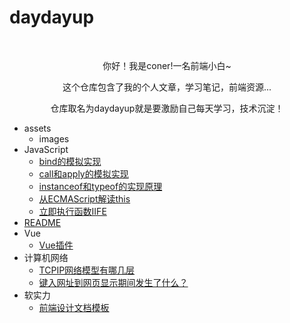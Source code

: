 # daydayup

<br/>
<p align='center'>
	<p align='center'>你好！我是coner!一名前端小白~</p>
	<p align='center'>这个仓库包含了我的个人文章，学习笔记，前端资源...</p>
	<p align='center'>仓库取名为daydayup就是要激励自己每天学习，技术沉淀！</p>
</p>


- assets
    - images
- JavaScript
    - [bind的模拟实现](https://github.com/adjfks/daydayup/blob/main/bind的模拟实现.md)
    - [call和apply的模拟实现](https://github.com/adjfks/daydayup/blob/main/call和apply的模拟实现.md)
    - [instanceof和typeof的实现原理](https://github.com/adjfks/daydayup/blob/main/instanceof和typeof的实现原理.md)
    - [从ECMAScript解读this](https://github.com/adjfks/daydayup/blob/main/从ECMAScript解读this.md)
    - [立即执行函数IIFE](https://github.com/adjfks/daydayup/blob/main/立即执行函数IIFE.md)
- [README](https://github.com/adjfks/daydayup/blob/main/README.md)
- Vue
    - [Vue插件](https://github.com/adjfks/daydayup/blob/main/Vue插件.md)
- 计算机网络
    - [TCPIP网络模型有哪几层](https://github.com/adjfks/daydayup/blob/main/TCPIP网络模型有哪几层.md)
    - [键入网址到网页显示期间发生了什么？](https://github.com/adjfks/daydayup/blob/main/键入网址到网页显示期间发生了什么？.md)
- 软实力
    - [前端设计文档模板](https://github.com/adjfks/daydayup/blob/main/前端设计文档模板.md)